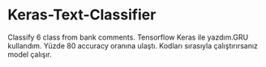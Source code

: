 # Keras-Text-Classifier
Classify 6 class from bank comments.
Tensorflow Keras ile yazdım.GRU kullandım.
Yüzde 80 accuracy oranına ulaştı.
Kodları sırasıyla çalıştırırsanız model çalışır.
